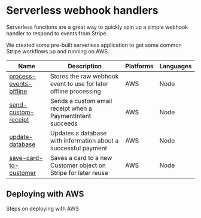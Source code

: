 # Serverless webhook handlers

Serverless functions are a great way to quickly spin up a simple webhook handler to respond to events from Stripe.

We created some pre-built serverless application to get some common Stripe workflows up and running on AWS. 

| Name  | Description  | Platforms  | Languages  |  
|---|---|---|---|
| [process-events-offline](/process-events-offline)  | Stores the raw webhook event to use for later offline processing  |  AWS  |  Node  |
| [send-custom-receipt](/send-custom-receipt)  | Sends a custom email receipt when a PaymentIntent succeeds  |  AWS  |  Node  |
| [update-database](/update-database)  | Updates a database with information about a successful payment  |  AWS  |  Node  |
| [save-card-to-customer](/save-card-to-customer)  | Saves a card to a new Customer object on Stripe for later reuse  |  AWS  |  Node  |

## Deploying with AWS

Steps on deploying with AWS
